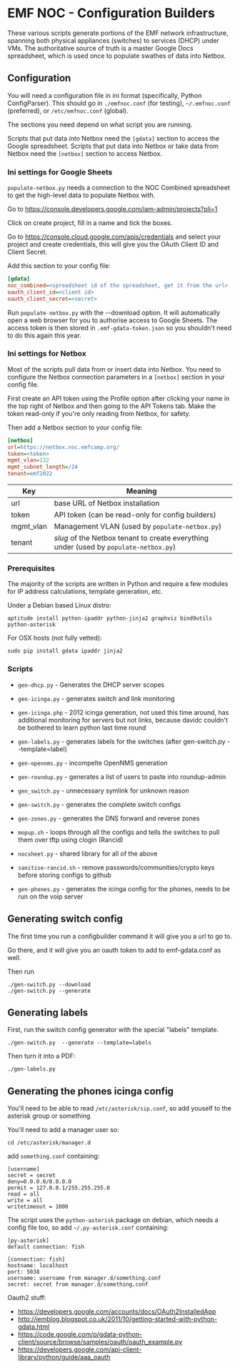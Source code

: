 # EMF NOC - Configuration Builders

These various scripts generate portions of the EMF network infrastructure, spanning both physical appliances (switches)
to services (DHCP) under VMs. The authoritative source of truth is a master Google Docs spreadsheet, which is used
once to populate swathes of data into Netbox.

## Configuration

You will need a configuration file in ini format (specifically, Python ConfigParser).
This should go in `./emfnoc.conf` (for testing), `~/.emfnoc.conf` (preferred), or `/etc/emfnoc.conf` (global).

The sections you need depend on what script you are running.

Scripts that put data *into* Netbox need the `[gdata]` section to access the Google spreadsheet.
Scripts that put data into Netbox or take data from Netbox need the `[netbox]` section to access Netbox.

### Ini settings for Google Sheets

`populate-netbox.py` needs a connection to the NOC Combined spreadsheet to get the high-level data to populate Netbox
with.

Go to https://console.developers.google.com/iam-admin/projects?pli=1

Click on create project, fill in a name and tick the boxes.

Go to https://console.cloud.google.com/apis/credentials and select  your project
and create credentials, this will give you the OAuth Client ID and Client Secret.

Add this section to your config file:

```ini
[gdata]
noc_combined=<spreadsheet id of the spreadsheet, get it from the url>
oauth_client_id=<client id>
oauth_client_secret=<secret>
```

Run `populate-netbox.py` with the --download option. It will automatically open a web browser for you to authorise
access to Google Sheets. The access token is then stored in `.emf-gdata-token.json` so you shouldn't need to do this
again this year.

### Ini settings for Netbox

Most of the scripts pull data from or insert data into Netbox. You need to configure the Netbox connection parameters
in a `[netbox]` section in your config file.

First create an API token using the Profile option after clicking your name in the top right of Netbox and then going
to the API Tokens tab. Make the token read-only if you're only reading from Netbox, for safety.

Then add a Netbox section to your config file:

```ini
[netbox]
url=https://netbox.noc.emfcamp.org/
token=<token>
mgmt_vlan=132
mgmt_subnet_length=/24
tenant=emf2022
```

| Key | Meaning |
|-----|---------|
| url | base URL of Netbox installation |
| token | API token (can be read-only for config builders) |
| mgmt_vlan | Management VLAN (used by `populate-netbox.py`) |
| tenant | *slug* of the Netbox tenant to create everything under (used by `populate-netbox.py`) |


### Prerequisites

The majority of the scripts are written in Python and require a few modules for IP address calculations, template
generation, etc.

Under a Debian based Linux distro:

    aptitude install python-ipaddr python-jinja2 graphviz bind9utils python-asterisk

For OSX hosts (not fully vetted):

    sudo pip install gdata ipaddr jinja2

### Scripts

* `gen-dhcp.py` - Generates the DHCP server scopes

* `gen-icinga.py` - generates switch and link monitoring

* `gen-icinga.php` - 2012 icinga generation, not used this time around, has additional monitoring for servers but not
  links, because davidc couldn't be bothered to learn python last time round

* `gen-labels.py` - generates labels for the switches (after gen-switch.py --template=label)

* `gen-opennms.py` - incompelte OpenNMS generation

* `gen-roundup.py` - generates a list of users to paste into roundup-admin

* `gen_switch.py` - unnecessary symlink for unknown reason

* `gen-switch.py` - generates the complete switch configs

* `gen-zones.py` - generates the DNS forward and reverse zones

* `mopup.sh` - loops through all the configs and tells the switches to pull them over tftp using clogin (Rancid)

* `nocsheet.py` - shared library for all of the above

* `sanitise-rancid.sh` - remove passwords/communities/crypto keys before storing configs to github

* `gen-phones.py` - generates the icinga config for the phones, needs to be run on the voip server

Generating switch config
------------------------

The first time you run a configbuilder command it will give you a url to go to.

Go there, and it will give you an oauth token to add to emf-gdata.conf as well.

Then run

```
./gen-switch.py --download
./gen-switch.py --generate
```

Generating labels
-----------------

First, run the switch config generator with the special "labels" template.

```
./gen-switch.py  --generate --template=labels
```

Then turn it into a PDF:

```
./gen-labels.py
```

## Generating the phones icinga config

You'll need to be able to read `/etc/asterisk/sip.conf`, so add youself to the asterisk group or something

You'll need to add a manager user so:

```
cd /etc/asterisk/manager.d
```

add `something.conf` containing:

```
[username]
secret = secret
deny=0.0.0.0/0.0.0.0
permit = 127.0.0.1/255.255.255.0
read = all
write = all
writetimeout = 1000
```

The script uses the `python-asterisk` package on debian, which needs a config file too, so add `~/.py-asterisk.conf`
containing:

```
[py-asterisk]
default connection: fish

[connection: fish]
hostname: localhost
port: 5038
username: username from manager.d/something.conf
secret: secret from manager.d/something.conf
```

Oauth2 stuff:

* https://developers.google.com/accounts/docs/OAuth2InstalledApp
* http://iemblog.blogspot.co.uk/2011/10/getting-started-with-python-gdata.html
* https://code.google.com/p/gdata-python-client/source/browse/samples/oauth/oauth_example.py
* https://developers.google.com/api-client-library/python/guide/aaa_oauth
